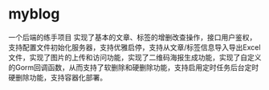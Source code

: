 # myblog
一个后端的练手项目
实现了基本的文章、标签的增删改查操作，接口用户鉴权，支持配置文件初始化服务器，支持优雅启停，支持从文章/标签信息导入导出Excel文件，实现了图片的上传和访问功能，实现了二维码海报生成功能，实现了自定义的Gorm回调函数，从而支持了软删除和硬删除功能，支持启用定时任务后台定时硬删除功能，支持容器化部署。
